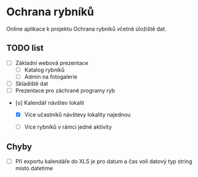 # Ochrana rybníků

Online aplikace k projektu Ochrana rybníků včetně úložiště dat.

## TODO list
- [ ] Základní webová prezentace
    - [ ] Katalog rybníků
    - [ ] Admin na fotogalerie
- [ ] Skladiště dat
- [ ] Prezentace pro záchrané programy ryb
- [o] Kalendář návštev lokalit
    - [x] Více učastníků návštevy lokality najednou
    - [ ] Více rybníků v rámci jedné aktivity


## Chyby
- [ ] Při exportu kalendáře do XLS je pro datum a čas volí datový typ string místo datetime
